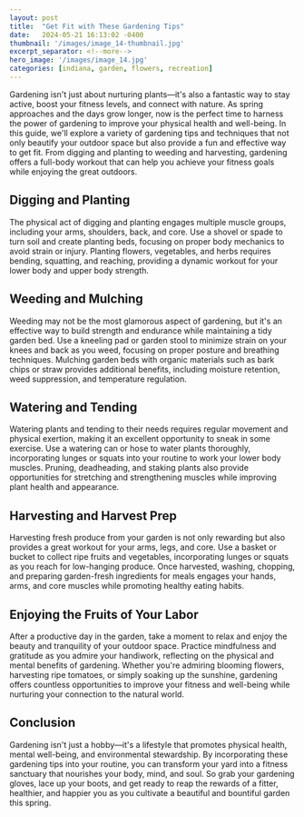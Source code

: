 ```yaml
---
layout: post
title:  "Get Fit with These Gardening Tips"
date:   2024-05-21 16:13:02 -0400
thumbnail: '/images/image_14-thumbnail.jpg'
excerpt_separator: <!--more-->
hero_image: '/images/image_14.jpg'
categories: [indiana, garden, flowers, recreation]
---
```

Gardening isn't just about nurturing plants—it's also a fantastic way to stay active, boost your fitness levels, and connect with nature. <!--more-->As spring approaches and the days grow longer, now is the perfect time to harness the power of gardening to improve your physical health and well-being. In this guide, we'll explore a variety of gardening tips and techniques that not only beautify your outdoor space but also provide a fun and effective way to get fit. From digging and planting to weeding and harvesting, gardening offers a full-body workout that can help you achieve your fitness goals while enjoying the great outdoors.

## Digging and Planting
The physical act of digging and planting engages multiple muscle groups, including your arms, shoulders, back, and core. Use a shovel or spade to turn soil and create planting beds, focusing on proper body mechanics to avoid strain or injury. Planting flowers, vegetables, and herbs requires bending, squatting, and reaching, providing a dynamic workout for your lower body and upper body strength.

## Weeding and Mulching
Weeding may not be the most glamorous aspect of gardening, but it's an effective way to build strength and endurance while maintaining a tidy garden bed. Use a kneeling pad or garden stool to minimize strain on your knees and back as you weed, focusing on proper posture and breathing techniques. Mulching garden beds with organic materials such as bark chips or straw provides additional benefits, including moisture retention, weed suppression, and temperature regulation.

## Watering and Tending
Watering plants and tending to their needs requires regular movement and physical exertion, making it an excellent opportunity to sneak in some exercise. Use a watering can or hose to water plants thoroughly, incorporating lunges or squats into your routine to work your lower body muscles. Pruning, deadheading, and staking plants also provide opportunities for stretching and strengthening muscles while improving plant health and appearance.

## Harvesting and Harvest Prep
Harvesting fresh produce from your garden is not only rewarding but also provides a great workout for your arms, legs, and core. Use a basket or bucket to collect ripe fruits and vegetables, incorporating lunges or squats as you reach for low-hanging produce. Once harvested, washing, chopping, and preparing garden-fresh ingredients for meals engages your hands, arms, and core muscles while promoting healthy eating habits.

## Enjoying the Fruits of Your Labor
After a productive day in the garden, take a moment to relax and enjoy the beauty and tranquility of your outdoor space. Practice mindfulness and gratitude as you admire your handiwork, reflecting on the physical and mental benefits of gardening. Whether you're admiring blooming flowers, harvesting ripe tomatoes, or simply soaking up the sunshine, gardening offers countless opportunities to improve your fitness and well-being while nurturing your connection to the natural world.

## Conclusion
Gardening isn't just a hobby—it's a lifestyle that promotes physical health, mental well-being, and environmental stewardship. By incorporating these gardening tips into your routine, you can transform your yard into a fitness sanctuary that nourishes your body, mind, and soul. So grab your gardening gloves, lace up your boots, and get ready to reap the rewards of a fitter, healthier, and happier you as you cultivate a beautiful and bountiful garden this spring.

